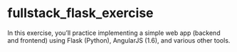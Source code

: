 # fullstack_flask_exercise
In this exercise, you’ll practice implementing a simple web app (backend and frontend) using Flask (Python), AngularJS (1.6), and various other tools.
